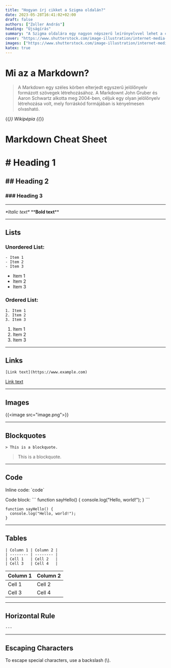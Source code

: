 ```yaml
---
title: "Hogyan írj cikket a Szigma oldalán?"
date: 2023-05-28T16:41:02+02:00
draft: false 
authors: ["Zoller András"]
heading: "Újságírás"
summary: "A Szigma oldalára egy nagyon népszerű leírónyelvvel lehet a cikkeket készíteni, amelyet Markdownnak hívnak. Ebben a cikkben küröljárjuk, hogy pontosan hogyan kell csinálni"
cover: "https://www.shutterstock.com/image-illustration/internet-media-intelligence-screen-monitoring-600w-1996580468.jpg"
images: ["https://www.shutterstock.com/image-illustration/internet-media-intelligence-screen-monitoring-600w-1996580468.jpg"]
katex: true 
---
```


# Mi az a Markdown?
> A Markdown egy széles körben elterjedt egyszerű jelölőnyelv formázott szövegek létrehozásához. A Markdownt John Gruber és Aaron Schwartz alkotta meg 2004-ben, céljuk egy olyan jelölőnyelv létrehozása volt, mely forráskód formájában is kényelmesen olvasható.

{{<cite>}} Wikipépia {{</cite>}}

# Markdown Cheat Sheet

# # Heading 1
## ## Heading 2
### ### Heading 3

--- 

*\*Italic text\**
\*\***Bold text**\*\*

--- 

## Lists

### Unordered List:
```
- Item 1
- Item 2
- Item 3
```
- Item 1
- Item 2
- Item 3

### Ordered List:
```
1. Item 1
2. Item 2
3. Item 3
```

1. Item 1
2. Item 2
3. Item 3

---

## Links

```
[Link text](https://www.example.com)
```

[Link text](https://www.example.com)

---

## Images

&#123;&#123;\<image src="image.png"\>&#125;&#125;


---

## Blockquotes

```
> This is a blockquote.
```

> This is a blockquote.


---

## Code

Inline code: \`code\`

Code block:
\`\`\`
function sayHello() {
  console.log("Hello, world!");
}
\`\`\`
```
function sayHello() {
  console.log("Hello, world!");
}
```


---

## Tables

```
| Column 1 | Column 2 |
| -------- | -------- |
| Cell 1   | Cell 2   |
| Cell 3   | Cell 4   |
```
| Column 1 | Column 2 |
| -------- | -------- |
| Cell 1   | Cell 2   |
| Cell 3   | Cell 4   |


---

## Horizontal Rule

```
---
```
---

## Escaping Characters

To escape special characters, use a backslash (\\).